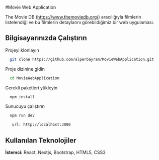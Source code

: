 
#Movie Web Application

The Movie DB (https://www.themoviedb.org/) aracılığıyla filmlerin listelendiği ve bu filmlerin detaylarını görebildiğimiz bir web uygulaması.


## Bilgisayarınızda Çalıştırın

Projeyi klonlayın

```bash
  git clone https://github.com/alperbayram/MovieWebApplication.git
```

Proje dizinine gidin

```bash
  cd MovieWebApplication
```

Gerekli paketleri yükleyin

```bash
  npm install
```

Sunucuyu çalıştırın

```bash
  npm run dev
```

```bash
   url: http://localhost:3000
```



## Kullanılan Teknolojiler

**İstemci:** React, Nextjs, Bootstrap, HTML5, CSS3



  

